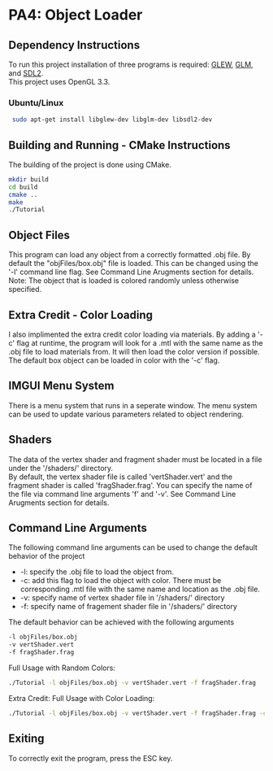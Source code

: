 # PA4: Object Loader

## Dependency Instructions
To run this project installation of three programs is required: [GLEW](http://glew.sourceforge.net/), [GLM](http://glm.g-truc.net/0.9.7/index.html), and [SDL2](https://wiki.libsdl.org/Tutorials).<br>
This project uses OpenGL 3.3.

### Ubuntu/Linux
```bash 
 sudo apt-get install libglew-dev libglm-dev libsdl2-dev
```

## Building and Running - CMake Instructions
The building of the project is done using CMake. 
```bash
mkdir build
cd build
cmake ..
make
./Tutorial
```

## Object Files
This program can load any object from a correctly formatted .obj file. By default the "objFiles/box.obj" file is loaded. This can be changed using the '-l' command line flag. See Command Line Arugments section for details. <br>
Note: The object that is loaded is colored randomly unless otherwise specified.

## Extra Credit - Color Loading
I also implimented the extra credit color loading via materials. By adding a '-c' flag at runtime, the program will look for a .mtl with the same name as the .obj file to load materials from. It will then load the color version if possible. <br>
The default box object can be loaded in color with the '-c' flag.

## IMGUI Menu System
There is a menu system that runs in a seperate window. The menu system can be used to update various parameters related to object rendering.

## Shaders
The data of the vertex shader and fragment shader must be located in a file under the '/shaders/' directory. <br>
By default, the vertex shader file is called 'vertShader.vert' and the fragment shader is called 'fragShader.frag'. You can specify the name of the file via command line arguments 'f' and '-v'. See Command Line Arugments section for details.

## Command Line Arguments
The following command line arguments can be used to change the default behavior of the project
  * -l: specify the .obj file to load the object from.
  * -c: add this flag to load the object with color. There must be corresponding .mtl file with the same name and location as the .obj file.
  * -v: specify name of vertex shader file in '/shaders/' directory <br>
  * -f: specify name of fragement shader file in '/shaders/' directory <br>

The default behavior can be achieved with the following arguments
```bash
-l objFiles/box.obj
-v vertShader.vert
-f fragShader.frag
```

Full Usage with Random Colors:
```bash
./Tutorial -l objFiles/box.obj -v vertShader.vert -f fragShader.frag
```

Extra Credit: Full Usage with Color Loading:
```bash
./Tutorial -l objFiles/box.obj -v vertShader.vert -f fragShader.frag -c
```

## Exiting
To correctly exit the program, press the ESC key.
